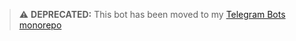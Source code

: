 > ⚠️ **DEPRECATED:** This bot has been moved to my [Telegram Bots monorepo](https://github.com/Dabolus/telegram-bots/tree/main/bots/quote-generator)
